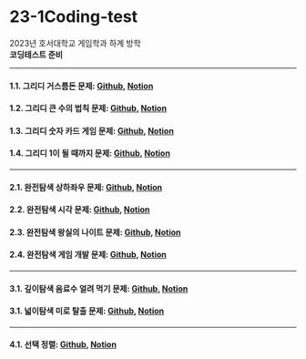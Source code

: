 # 23-1Coding-test
2023년 호서대학교 게임학과 하계 방학   
**코딩테스트 준비**
* * *
#### 1.1. 그리디 거스름돈 문제: [Github][1_link], [Notion][1_1_link]
[1_link]: https://github.com/hb2133/23-1Coding-test/blob/main/Greedy/Greedy.cpp "그리디 거스름돈 문제 코드"
[1_1_link]: https://solar-plot-07f.notion.site/1-_-129e367207494cae85aefe0873a51715?pvs=4 "그리디 거스름돈 문제 설명"

#### 1.2. 그리디 큰 수의 법칙 문제: [Github][2_link], [Notion][2_2_link]
[2_link]: https://github.com/hb2133/23-1Coding-test/blob/main/Greedy_2/Greedy_2.cpp "그리디 큰 수의 법칙 문제 코드"
[2_2_link]: https://solar-plot-07f.notion.site/2-_-d4094fe3f8bf48abb6e3309906be0e2a?pvs=4 "그리디 큰 수의 법칙 문제 설명"

#### 1.3. 그리디 숫자 카드 게임 문제: [Github][3_link], [Notion][3_3_link]
[3_link]: https://github.com/hb2133/23-1Coding-test/blob/main/Greedy_3/Greedy_3.cpp "그리디 숫자 카드 게임 문제 코드"
[3_3_link]: https://solar-plot-07f.notion.site/3-_-5f595991d9794375ad025180342fc838?pvs=4 "그리디 숫자 카드 게임 문제 설명"

#### 1.4. 그리디 1이 될 때까지 문제: [Github][4_link], [Notion][4_4_link]
[4_link]: https://github.com/hb2133/23-1Coding-test/blob/main/Greedy_4/Greedy_4.cpp "그리디 1이 될 때까지 문제 코드"
[4_4_link]: https://solar-plot-07f.notion.site/4-_1-0f4df1b3ebdb4f7eb1e24f5f7580b5aa?pvs=4 "그리디 1이 될 때까지 문제 설명"
* * *
#### 2.1. 완전탐색 상하좌우 문제: [Github][5_link], [Notion][5_5_link]
[5_link]: https://github.com/hb2133/23-1Coding-test/blob/main/%EC%83%81%ED%95%98%EC%A2%8C%EC%9A%B0/%EC%83%81%ED%95%98%EC%A2%8C%EC%9A%B0.cpp "상하좌우 문제 코드"
[5_5_link]: https://solar-plot-07f.notion.site/5-eafbe86b43f14bfc8473d3863d960805?pvs=4 "상하좌우 문제 설명"

#### 2.2. 완전탐색 시각 문제: [Github][6_link], [Notion][6_6_link]
[6_link]: https://github.com/hb2133/23-1Coding-test/blob/main/%EC%8B%9C%EA%B0%81/%EC%8B%9C%EA%B0%81.cpp "시각 문제 코드"
[6_6_link]: https://solar-plot-07f.notion.site/6-058b8597f3e1495ba920b6e6b7c75340?pvs=4 "시각 문제 설명"

#### 2.3. 완전탐색 왕실의 나이트 문제: [Github][7_link], [Notion][7_7_link]
[7_link]: https://github.com/hb2133/23-1Coding-test/blob/main/%EC%99%95%EC%8B%A4%EC%9D%98%20%EB%82%98%EC%9D%B4%ED%8A%B8/%EC%99%95%EC%8B%A4%EC%9D%98%EB%82%98%EC%9D%B4%ED%8A%B8.cpp "왕실의 나이트 문제 코드"
[7_7_link]: https://solar-plot-07f.notion.site/7-381d6e4ab11e46978e07a434a39399d3?pvs=4 "왕실의 나이트 문제 설명"

#### 2.4. 완전탐색 게임 개발 문제: [Github][8_link], [Notion][8_8_link]
[8_link]: https://github.com/hb2133/23-1Coding-test/blob/main/%EC%99%84%EC%A0%84%ED%83%90%EC%83%89_%EA%B2%8C%EC%9E%84%20%EA%B0%9C%EB%B0%9C/%EA%B2%8C%EC%9E%84%EA%B0%9C%EB%B0%9C.cpp "게임 개발 문제 코드"
[8_8_link]: https://solar-plot-07f.notion.site/8-_-d82e5650592b4f30815b9c5555eb6a23?pvs=4 "게임 개발 문제 설명"
* * *
#### 3.1. 깊이탐색 음료수 얼려 먹기 문제: [Github][9_link], [Notion][9_9_link]
[9_link]: https://github.com/hb2133/23-1Coding-test/blob/main/%EC%9D%8C%EB%A3%8C%EC%88%98%20%EC%96%BC%EB%A0%A4%20%EB%A8%B9%EA%B8%B0/%EC%9D%8C%EB%A3%8C%EC%88%98%20%EC%96%BC%EB%A0%A4%20%EB%A8%B9%EA%B8%B0.cpp "음료수 얼려 먹기 문제 코드"
[9_9_link]: https://solar-plot-07f.notion.site/9-DFS_-4cba9d5a1b5f426580049fefa807b04d?pvs=4 "음료수 얼려 먹기 문제 설명"

#### 3.1. 넓이탐색 미로 탈출 문제: [Github][10_link], [Notion][10_10_link]
[10_link]: https://github.com/hb2133/23-1Coding-test/blob/main/%EB%AF%B8%EB%A1%9C%20%ED%83%88%EC%B6%9C/%EB%AF%B8%EB%A1%9C%ED%83%88%EC%B6%9C.cpp "미로 탈출 문제 코드"
[10_10_link]: https://solar-plot-07f.notion.site/10-BFS_-6d8de667ded14f1889eaf34722bdf8b0?pvs=4 "미로 탈출 문제 설명"
* * *
#### 4.1. 선택 정렬: [Github][11_link], [Notion][11_11_link]
[11_link]: https://github.com/hb2133/23-1Coding-test/blob/main/%EC%84%A0%ED%83%9D%EC%A0%95%EB%A0%AC/selection_sort.cpp "선택 정렬 코드"
[11_11_link]: https://solar-plot-07f.notion.site/11-607158ae78264ac88f369a5c2ec09ae3?pvs=4 "선택 정렬 설명"

